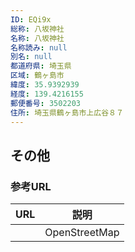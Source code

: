 ```yaml
---
ID: EQi9x
総称: 八坂神社
名称: 八坂神社
名称読み: null
別名: null
都道府県: 埼玉県
区域: 鶴ヶ島市
緯度: 35.9392939
経度: 139.4216155
郵便番号: 3502203
住所: 埼玉県鶴ヶ島市上広谷８７
---
```


## その他

### 参考URL

| URL | 説明          |
| --- | ------------- |
|     | OpenStreetMap |
